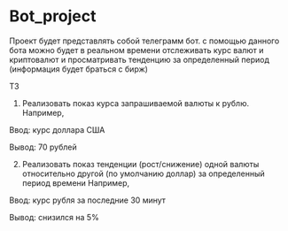 # Bot_project
Проект будет представлять собой телеграмм бот.
с помощью данного бота можно будет в реальном времени 
отслеживать курс валют и криптовалют и просматривать тенденцию
за определенный период (информация будет браться с бирж)

ТЗ

1. Реализовать показ курса запрашиваемой валюты к рублю. 
Например,

Ввод: курс доллара США

Вывод: 70 рублей

2. Реализовать показ тенденции (рост/снижение) одной валюты относительно
другой (по умолчанию доллар) за определенный период времени
Например, 

Ввод: курс рубля за последние 30 минут

Вывод: снизился на 5%

